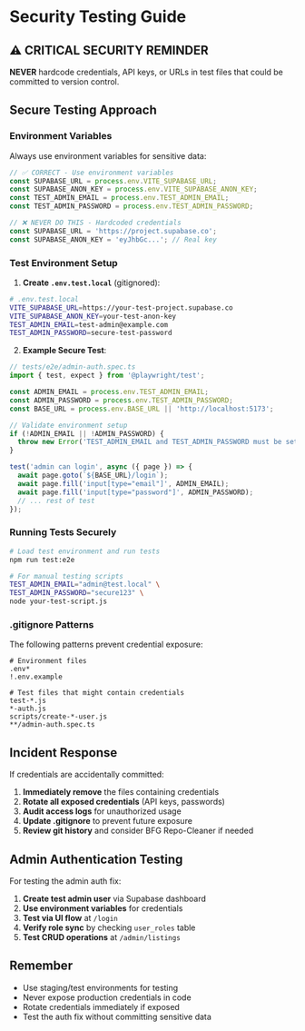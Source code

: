 # Security Testing Guide

## ⚠️ CRITICAL SECURITY REMINDER

**NEVER** hardcode credentials, API keys, or URLs in test files that could be committed to version control.

## Secure Testing Approach

### Environment Variables

Always use environment variables for sensitive data:

```javascript
// ✅ CORRECT - Use environment variables
const SUPABASE_URL = process.env.VITE_SUPABASE_URL;
const SUPABASE_ANON_KEY = process.env.VITE_SUPABASE_ANON_KEY;
const TEST_ADMIN_EMAIL = process.env.TEST_ADMIN_EMAIL;
const TEST_ADMIN_PASSWORD = process.env.TEST_ADMIN_PASSWORD;

// ❌ NEVER DO THIS - Hardcoded credentials
const SUPABASE_URL = 'https://project.supabase.co';
const SUPABASE_ANON_KEY = 'eyJhbGc...'; // Real key
```

### Test Environment Setup

1. **Create `.env.test.local`** (gitignored):
```bash
# .env.test.local
VITE_SUPABASE_URL=https://your-test-project.supabase.co
VITE_SUPABASE_ANON_KEY=your-test-anon-key
TEST_ADMIN_EMAIL=test-admin@example.com
TEST_ADMIN_PASSWORD=secure-test-password
```

2. **Example Secure Test**:
```typescript
// tests/e2e/admin-auth.spec.ts
import { test, expect } from '@playwright/test';

const ADMIN_EMAIL = process.env.TEST_ADMIN_EMAIL;
const ADMIN_PASSWORD = process.env.TEST_ADMIN_PASSWORD;
const BASE_URL = process.env.BASE_URL || 'http://localhost:5173';

// Validate environment setup
if (!ADMIN_EMAIL || !ADMIN_PASSWORD) {
  throw new Error('TEST_ADMIN_EMAIL and TEST_ADMIN_PASSWORD must be set');
}

test('admin can login', async ({ page }) => {
  await page.goto(`${BASE_URL}/login`);
  await page.fill('input[type="email"]', ADMIN_EMAIL);
  await page.fill('input[type="password"]', ADMIN_PASSWORD);
  // ... rest of test
});
```

### Running Tests Securely

```bash
# Load test environment and run tests
npm run test:e2e

# For manual testing scripts
TEST_ADMIN_EMAIL="admin@test.local" \
TEST_ADMIN_PASSWORD="secure123" \
node your-test-script.js
```

### .gitignore Patterns

The following patterns prevent credential exposure:

```gitignore
# Environment files
.env*
!.env.example

# Test files that might contain credentials
test-*.js
*-auth.js
scripts/create-*-user.js
**/admin-auth.spec.ts
```

## Incident Response

If credentials are accidentally committed:

1. **Immediately remove** the files containing credentials
2. **Rotate all exposed credentials** (API keys, passwords)
3. **Audit access logs** for unauthorized usage
4. **Update .gitignore** to prevent future exposure
5. **Review git history** and consider BFG Repo-Cleaner if needed

## Admin Authentication Testing

For testing the admin auth fix:

1. **Create test admin user** via Supabase dashboard
2. **Use environment variables** for credentials
3. **Test via UI flow** at `/login`
4. **Verify role sync** by checking `user_roles` table
5. **Test CRUD operations** at `/admin/listings`

## Remember

- Use staging/test environments for testing
- Never expose production credentials in code
- Rotate credentials immediately if exposed
- Test the auth fix without committing sensitive data